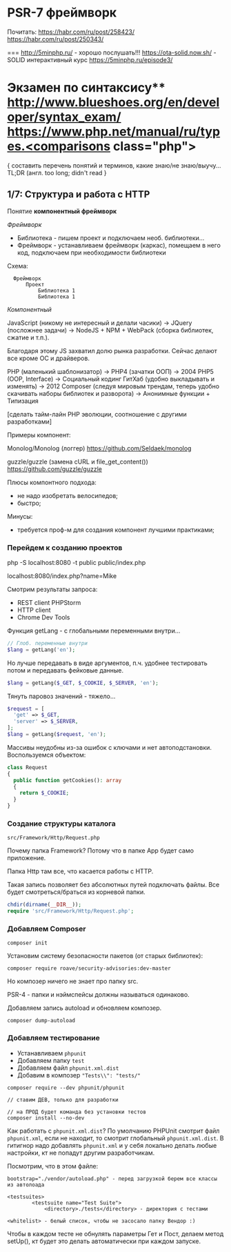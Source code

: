 # PSR-7 фреймворк 

Почитать:
https://habr.com/ru/post/258423/
https://habr.com/ru/post/250343/

===
http://5minphp.ru/ - хорошо послушать!!!
https://ota-solid.now.sh/ - SOLID интерактивный курс
https://5minphp.ru/episode3/

Экзамен по синтаксису**
http://www.blueshoes.org/en/developer/syntax_exam/
https://www.php.net/manual/ru/types.<comparisons class="php"></comparisons>
===

{
составить перечень понятий и терминов, какие знаю/не знаю/выучу...
TL;DR (англ. too long; didn't read
}

## 1/7: Структура и работа с HTTP

Понятие **компонентный фреймворк**

*Фреймворк*

- Библиотека - пишем проект и подключаем необ. библиотеки...
- Фреймворк - устанавливаем фреймворк (каркас), помещаем в него код, подключаем при необходимости библиотеки

Схема:
```
  Фреймворк
      Проект
          Библиотека 1
          Библиотека 1
```

*Компонентный*

JavaScript (никому не интересный и делали часики) -> JQuery (посложнее задачи) -> NodeJS + NPM + WebPack (сборка библиотек, сжатие и т.п.).

Благодаря этому JS захватил долю рынка разработки. Сейчас делают все кроме ОС и драйверов.

PHP (маленький шаблонизатор) -> PHP4 (зачатки ООП) -> 2004 PHP5 (OOP, Interface) -> Социальный кодинг ГитХаб (удобно выкладывать и изменять) -> 2012 Composer (следуя мировым трендам, теперь удобно скачивать наборы библиотек и разворота) -> Анонимные функции + Типизация

[сделать тайм-лайн PHP эволюции, соотношение с другими разработками]

Примеры компонент:

Monolog/Monolog (логгер)
https://github.com/Seldaek/monolog

guzzle/guzzle (замена cURL и file_get_content())
https://github.com/guzzle/guzzle

Плюсы компонтного подхода:
- не надо изобретать велосипедов;
- быстро;

Минусы:
- требуется проф-м для создания компонент лучшими практиками;

### Перейдем к созданию проектов

php -S localhost:8080 -t public public/index.php

localhost:8080/index.php?name=Mike

Смотрим результаты запроса:
- REST client PHPStorm
- HTTP client
- Chrome Dev Tools

Функция getLang - с глобальными переменными внутри... 
```php
// Глоб. переменные внутри
$lang = getLang('en');
```

Но лучше передавать в виде аргументов, п.ч. удобнее тестировать потом и передавать фейковые данные.
```php
$lang = getLang($_GET, $_COOKIE, $_SERVER, 'en');
```

Тянуть паровоз значений - тяжело...
```php
$request = [
  'get' => $_GET,
  'server' => $_SERVER,
];
$lang = getLang($request, 'en');
```

Массивы неудобны из-за ошибок с ключами и нет автоподстановки. Воспользуемся объектом:
```php
class Request
{
  public function getCookies(): array
  {
    return $_COOKIE;
  }
}
```

### Создание структуры каталога

`src/Framework/Http/Request.php`

Почему папка Framework? Потому что в папке App будет само приложение.

Папка Http там все, что касается работы с HTTP.

Такая запись позволяет без абсолютных путей подключать файлы. Все будет смотреться/браться из корневой папки.
```php
chdir(dirname(__DIR__));
require 'src/Framework/Http/Request.php';
```

### Добавляем Composer

```
composer init
```

Установим систему безопасности пакетов (от старых библиотек):
```
composer require roave/security-advisories:dev-master
```

Но композер ничего не знает про папку src.

PSR-4 - папки и нэймспейсы должны называться одинаково.

Добавляем запись autoload и обновляем композер.
```
composer dump-autoload
```

### Добавляем тестирование

- Устанавливаем `phpunit`
- Добавляем папку `test`
- Добавляем файл `phpunit.xml.dist`
- Добавим в композер `"Tests\\": "tests/"`

```
composer require --dev phpunit/phpunit

// ставим ДЕВ, только для разработки

// на ПРОД будет команда без установки тестов
composer install --no-dev
```

Как работать с `phpunit.xml.dist`? По умолчанию PHPUnit смотрит файл `phpunit.xml`, если не находит, то смотрит глобальный `phpunit.xml.dist`. В гитигнор надо добавлять `phpunit.xml` и у себя локально делать любые настройки, кт не попадут другим разработчикам.

Посмотрим, что в этом файле:
```
bootstrap="./vendor/autoload.php" - перед загрузкой берем все классы из автолоада

<testsuites>
        <testsuite name="Test Suite">
            <directory>./tests</directory> - директория с тестами

<whitelist> - белый список, чтобы не засосало папку Вендор :)
```

Чтобы в каждом тесте не обнулять параметры Гет и Пост, делаем метод setUp(), кт будет это делать автоматически при каждом запуске.
